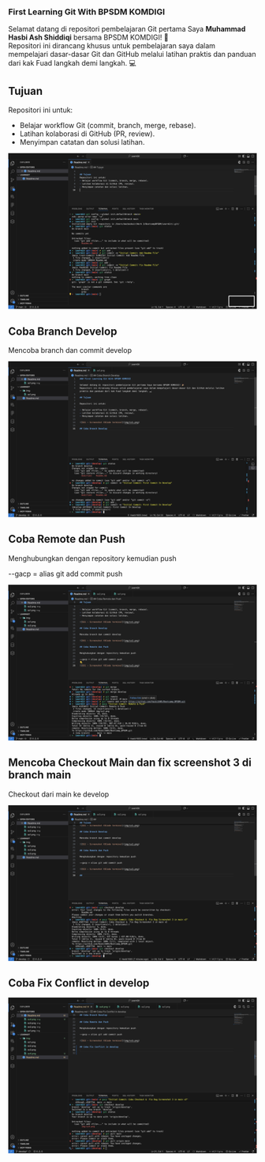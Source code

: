 ### First Learning Git With BPSDM KOMDIGI

Selamat datang di repositori pembelajaran Git pertama Saya **Muhammad Hasbi Ash Shiddiqi** bersama BPSDM KOMDIGI! 🎉  
Repositori ini dirancang khusus untuk pembelajaran saya dalam mempelajari dasar-dasar Git dan GitHub melalui latihan praktis dan panduan dari kak Fuad langkah demi langkah. 💻

## Tujuan

Repositori ini untuk:

- Belajar workflow Git (commit, branch, merge, rebase).
- Latihan kolaborasi di GitHub (PR, review).
- Menyimpan catatan dan solusi latihan.

![SS1 - Screenshot VSCode terminal](img/ss1.png)

## Coba Branch Develop

Mencoba branch dan commit develop

![SS2 - Screenshot VSCode terminal](img/ss2.png)

## Coba Remote dan Push

Menghubungkan dengan repository kemudian push

--gacp = alias git add commit push

![SS3 - Screenshot VSCode terminal](img/ss3.png)

## Mencoba Checkout Main dan fix screenshot 3 di branch main

Checkout dari main ke develop

![SS4 - Screenshot VSCode terminal](img/ss4.png)
## Coba Fix Conflict in develop

![SS5 - Screenshot VSCode terminal](img/ss5.png)
